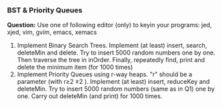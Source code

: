 ### BST & Priority Queues
**Question:**
Use one of following editor (only) to keyin your programs: jed,  xjed, vim, gvim, emacs, xemacs
1. Implement Binary Search Trees. Implement (at least) insert, search, deleteMin and delete. Try to insert 5000 random numbers
one by one. Then traverse the tree in inOrder. Finally, repeatedly find, print and delete the minimum item (for 1000 times)
2. Implement Priority Queues using  r-way heaps. "r" should be a parameter (with r≥2 ≥2 ). Implement (at least) insert, reduceKey and deleteMin. Try to insert 5000 random numbers (same as in Q1) one by one. Carry out deleteMin (and print) for 1000 times.
